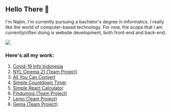## Hello There 🤞

I'm Najim, I'm currently pursuing a bachelor's degree in informatics. I really like the world of computer-based technology. For now, the scope that I am currently/often doing is website development, both front-end and back-end.

![](https://komarev.com/ghpvc/?username=najimRizky&color=red)

### Here's all my work:

1. [Covid-19 Info Indonesia](https://covid-19-indonesia.vercel.app/)
2. [NYL Cinema 21 (Team Project)](https://nyl-cinema21.vercel.app)
3. [All You Can Convert](https://all-you-can-convert-git-main-najimrizky.vercel.app/)
4. [Simple Countdown Timer](https://countdowntimer-week13-najimrizky-git-main-najimrizky.vercel.app/)
5. [Simple React Calculator](https://calculator-nr.najimrizky.vercel.app/)
6. [Findumois (Team Project)](http://findumois.000webhostapp.com/)
7. [Lemo (Team Project)](http://lemobeta.000webhostapp.com/)
8. [Gema (Team Project)](http://gemabeta.000webhostapp.com/)

<!--
**najimRizky/najimRizky** is a ✨ _special_ ✨ repository because its `README.md` (this file) appears on your GitHub profile.

Here are some ideas to get you started:

- 🔭 I’m currently working on ...
- 🌱 I’m currently learning ...
- 👯 I’m looking to collaborate on ...
- 🤔 I’m looking for help with ...
- 💬 Ask me about ...
- 📫 How to reach me: ...
- 😄 Pronouns: ...
- ⚡ Fun fact: ...
-->

